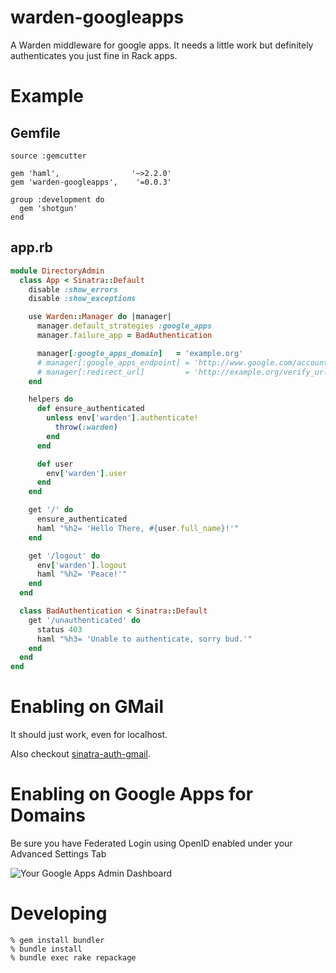 warden-googleapps
=================

A Warden middleware for google apps.  It needs a little work but definitely authenticates you just fine in Rack apps.

Example
=======
Gemfile
-------
    source :gemcutter

    gem 'haml',                '~>2.2.0'
    gem 'warden-googleapps',    '=0.0.3'

    group :development do
      gem 'shotgun'
    end

app.rb
------
```ruby
module DirectoryAdmin
  class App < Sinatra::Default
    disable :show_errors
    disable :show_exceptions

    use Warden::Manager do |manager|
      manager.default_strategies :google_apps
      manager.failure_app = BadAuthentication

      manager[:google_apps_domain]   = 'example.org'
      # manager[:google_apps_endpoint] = 'http://www.google.com/accounts/o8/id' # this is gmail
      # manager[:redirect_url]         = 'http://example.org/verify_url' # endpoint where google apps redirects to after successful authentication
    end

    helpers do
      def ensure_authenticated
        unless env['warden'].authenticate!
          throw(:warden)
        end
      end

      def user
        env['warden'].user
      end
    end

    get '/' do
      ensure_authenticated
      haml "%h2= 'Hello There, #{user.full_name}!'"
    end

    get '/logout' do
      env['warden'].logout
      haml "%h2= 'Peace!'"
    end
  end

  class BadAuthentication < Sinatra::Default
    get '/unauthenticated' do
      status 403
      haml "%h3= 'Unable to authenticate, sorry bud.'"
    end
  end
end
```
Enabling on GMail
==================
It should just work, even for localhost.

Also checkout [sinatra-auth-gmail](http://github.com/atmos/sinatra-auth-gmail).

Enabling on Google Apps for Domains
===================================
Be sure you have Federated Login using OpenID enabled under your Advanced Settings Tab

![Your Google Apps Admin Dashboard](http://img.skitch.com/20100103-cdjtbyyw2xsbwya92r6gcd47hr.jpg "Check the box to enable")

Developing
==========
    % gem install bundler
    % bundle install
    % bundle exec rake repackage
